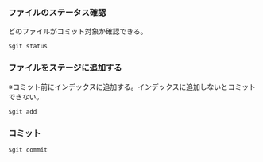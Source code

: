 ### ファイルのステータス確認
どのファイルがコミット対象か確認できる。

``` git
$git status
```

### ファイルをステージに追加する
※コミット前にインデックスに追加する。インデックスに追加しないとコミットできない。
``` git
$git add
```

### コミット
``` git
$git commit
```
